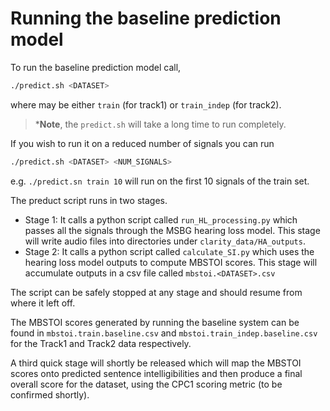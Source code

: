 # Running the baseline prediction model

To run the baseline prediction model call,

```bash
./predict.sh <DATASET>
```

where <DATASET> may be either `train` (for track1) or `train_indep` (for track2).

> ***Note**, the `predict.sh` will take a long time to run completely.

If you wish to run it on a reduced number of signals you can run

```bash
./predict.sh <DATASET> <NUM_SIGNALS>
```

e.g. `./predict.sn train 10` will run on the first 10 signals of the train set.

The preduct script runs in two stages.

- Stage 1: It calls a python script called `run_HL_processing.py` which passes all the signals through the MSBG hearing loss model. This stage will write audio files into directories under `clarity_data/HA_outputs`.
- Stage 2: It calls a python script called `calculate_SI.py` which uses the hearing loss model outputs to compute MBSTOI scores. This stage will accumulate outputs in a csv file called `mbstoi.<DATASET>.csv`

The script can be safely stopped at any stage and should resume from where it left off.

The MBSTOI scores generated by running the baseline system can be found in  `mbstoi.train.baseline.csv` and `mbstoi.train_indep.baseline.csv` for the Track1 and Track2 data respectively.

A third quick stage will shortly be released which will map the MBSTOI scores onto predicted sentence intelligibilities and then produce a final overall score for the dataset, using the CPC1 scoring metric (to be confirmed shortly).
